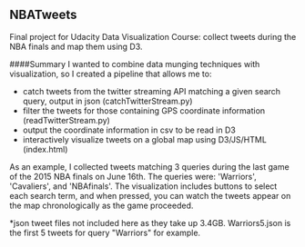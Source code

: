 ## NBATweets
Final project for Udacity Data Visualization Course: collect tweets during the NBA finals and map them using D3.

####Summary
I wanted to combine data munging techniques with visualization, so I created a pipeline that allows me to:
- catch tweets from the twitter streaming API matching a given search query, output in json (catchTwitterStream.py)
- filter the tweets for those containing GPS coordinate information (readTwitterStream.py)
- output the coordinate information in csv to be read in D3
- interactively visualize tweets on a global map using D3/JS/HTML (index.html)

As an example, I collected tweets matching 3 queries during the last game of the 2015 NBA finals on June 16th. The queries were: 'Warriors', 'Cavaliers', and 'NBAfinals'. The visualization includes buttons to select each search term, and when pressed, you can watch the tweets appear on the map chronologically as the game proceeded.

*json tweet files not included here as they take up 3.4GB. Warriors5.json is the first 5 tweets for query "Warriors" for example.

